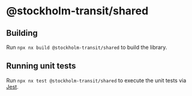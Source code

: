 # @stockholm-transit/shared

## Building

Run `npx nx build @stockholm-transit/shared` to build the library.

## Running unit tests

Run `npx nx test @stockholm-transit/shared` to execute the unit tests via [Jest](https://jestjs.io).
